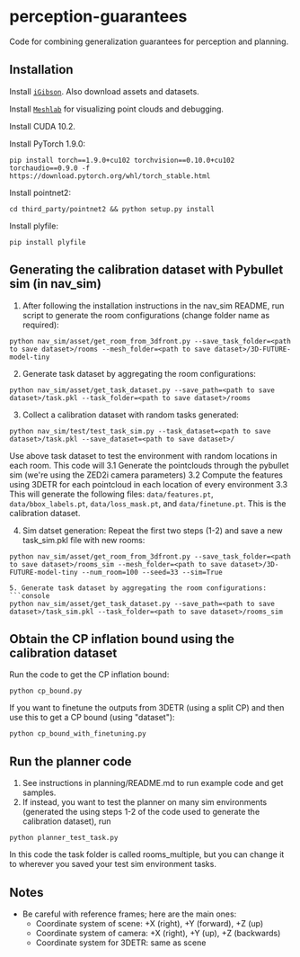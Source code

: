 # perception-guarantees
Code for combining generalization guarantees for perception and planning.

## Installation

Install [`iGibson`](https://stanfordvl.github.io/iGibson/installation.html). Also download assets and datasets. 

Install [`Meshlab`](https://www.meshlab.net/) for visualizing point clouds and debugging.

Install CUDA 10.2.

Install PyTorch 1.9.0:
```
pip install torch==1.9.0+cu102 torchvision==0.10.0+cu102 torchaudio==0.9.0 -f https://download.pytorch.org/whl/torch_stable.html
```

Install pointnet2:
```
cd third_party/pointnet2 && python setup.py install
```

Install plyfile:
```
pip install plyfile
```

## Generating the calibration dataset with Pybullet sim (in nav_sim)

1. After following the installation instructions in the nav_sim README, run script to generate the room configurations (change folder name as required):
```console
python nav_sim/asset/get_room_from_3dfront.py --save_task_folder=<path to save dataset>/rooms --mesh_folder=<path to save dataset>/3D-FUTURE-model-tiny
```

2. Generate task dataset by aggregating the room configurations:
```console
python nav_sim/asset/get_task_dataset.py --save_path=<path to save dataset>/task.pkl --task_folder=<path to save dataset>/rooms
```

3. Collect a calibration dataset with random tasks generated:
```console
python nav_sim/test/test_task_sim.py --task_dataset=<path to save dataset>/task.pkl --save_dataset=<path to save dataset>/
```
Use above task dataset to test the environment with random locations in each room. This code will 
3.1 Generate the pointclouds through the pybullet sim (we're using the ZED2i camera parameters)
3.2 Compute the features using 3DETR for each pointcloud in each location of every environment
3.3 This will generate the following files: `data/features.pt`, `data/bbox_labels.pt`, `data/loss_mask.pt`, and `data/finetune.pt`. This is the calibration dataset.

4. Sim datset generation:
Repeat the first two steps (1-2) and save a new task_sim.pkl file with new rooms:
```console
python nav_sim/asset/get_room_from_3dfront.py --save_task_folder=<path to save dataset>/rooms_sim --mesh_folder=<path to save dataset>/3D-FUTURE-model-tiny --num_room=100 --seed=33 --sim=True

5. Generate task dataset by aggregating the room configurations:
```console
python nav_sim/asset/get_task_dataset.py --save_path=<path to save dataset>/task_sim.pkl --task_folder=<path to save dataset>/rooms_sim
```

## Obtain the CP inflation bound using the calibration dataset
Run the code to get the CP inflation bound:
```commandline
python cp_bound.py
```
If you want to finetune the outputs from 3DETR (using a split CP) and then use this to get a CP bound (using "dataset"):
```commandline
python cp_bound_with_finetuning.py
```
## Run the planner code
1. See instructions in planning/README.md to run example code and get samples.
2. If instead, you want to test the planner on many sim environments (generated the using steps 1-2 of the code used to generate the calibration dataset), run
```commandline
python planner_test_task.py
```
In this code the task folder is called rooms_multiple, but you can change it to wherever you saved your test sim environment tasks.
## Notes

- Be careful with reference frames; here are the main ones:
  - Coordinate system of scene:  +X (right), +Y (forward), +Z (up)
  - Coordinate system of camera: +X (right), +Y (up), +Z (backwards)
  - Coordinate system for 3DETR: same as scene


